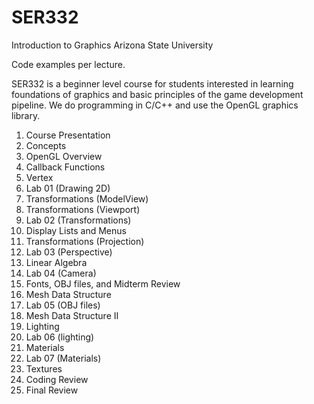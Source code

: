 # SER332
Introduction to Graphics
Arizona State University

Code examples per lecture.

SER332 is a beginner level course for students interested in learning foundations of graphics and basic principles of the game development pipeline. We do programming in C/C++ and use the OpenGL graphics library.

<ol>
<li>Course Presentation
<li>Concepts
<li>OpenGL Overview
<li>Callback Functions
<li>Vertex
<li>Lab 01 (Drawing 2D)
<li>Transformations (ModelView)
<li>Transformations (Viewport)
<li>Lab 02 (Transformations)
<li>Display Lists and Menus
<li>Transformations (Projection)
<li>Lab 03 (Perspective)
<li>Linear Algebra
<li>Lab 04 (Camera)    
<li>Fonts, OBJ files, and Midterm Review
<li>Mesh Data Structure
<li>Lab 05 (OBJ files)
<li>Mesh Data Structure II
<li>Lighting
<li>Lab 06 (lighting)  
<li>Materials
<li>Lab 07 (Materials)      
<li>Textures
<li>Coding Review
<li>Final Review
</ol>
    
